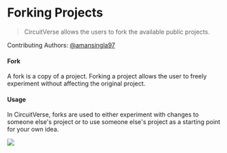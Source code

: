 # Forking Projects

> CircuitVerse allows the users to fork the available public projects.

Contributing Authors: [@amansingla97](https://github.com/amansingla97/)

#### Fork
A fork is a copy of a project. Forking a project allows the user to freely experiment without affecting the original project.


#### Usage
In CircuitVerse, forks are used to either experiment with changes to someone else's project or to use someone else's project as a starting point for your own idea.

![](./images/fork.gif)



